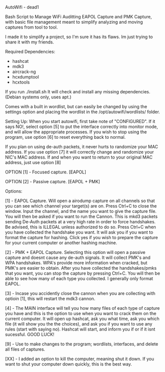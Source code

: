 AutoWifi - dead1

Bash Script to Manage WiFi Auditting
EAPOL Capture and PMK Capture, with basic
file management meant to simplify analyzing
and moving captures from tool to tool.

I made it to simplify a project, so I'm sure it has its flaws.
Im just trying to share it with my friends.

Required Dependencies: 
* hashcat
* mdk3
* aircrack-ng
* hcxdumptool
* hcxtools

If you run ./install.sh
It will check and install any missing dependencies.
(Debian systems only, uses apt.)

Comes with a built in wordlist, but can easily be changed
by using the settings option and placing the wordlist in
the /opt/autowifi/wordlists/ folder.

Setting Up:
When you start autowifi, first take note of "CONFIGURED". If
it says NO!, select option [5] to put the interface correctly
into monitor mode, and will allow the appropriate processes. If
you wish to stop using the program, use option [6] to reset
everything back to normal. 

If you plan on using de-auth packets, it never hurts to randomize your 
MAC address. If you use option [7] it will correctly change and 
randomize your NIC's MAC address. If and when you want to return to 
your original MAC address, just use option [8]

OPTION [1] - Focused capture. [EAPOL]

OPTION [2] - Passive capture. [EAPOL + PMK]

Options:

[1] - EAPOL Capture. Will open a airodump capture on all channels
   so that you can see which channel your target(s) are on. Press 
   Ctrl+C to close the window. Input the channel, and the name you
   want to give the capture file. You will then be asked if you want 
   to run the Cannon. This is mkd3 packets sending De-Auth packets at
   a very high rate in order to force handshakes. Be advised, this is 
   ILLEGAL unless authorized to do so. Press Ctrl+C when you have collected
   the handshake you want. It will ask you if you want to format the capture
   for hashing. Click yes if you wish to prepare the capture for your current
   computer or another hashing machine.

 [2] - PMK + EAPOL Capture. Selecting this option will open a passive capture
   and doesnt cause any de-auth signals. It will collect PMK's and WPA handshakes.
   WPA's provide more information when cracked, but PMK's are easier to obtain. After
   you have collected the handshakes/pmks that you want, you can stop the capture
   by pressing Ctrl+C. You will then be able to see how many of each type you collected.
   I generally only format EAPOL.

 [3] - Incase you accidently close the cannon when you are collecting with optioin [1],
   this will restart the mdk3 cannon.

 [4] - The MAIN interface will tell you how many files of each type of capture you have
   and this is the option to use when you want to crack them on the current computer. It
   will open up hashcat, ask you what time, ask you which file (it will show you the
   the choices), and ask you if you want to use any rules (start with saying no).
   Hashcat will start, and inform you if or if it isnt sucessful. GOOD LUCK!
   
 [9] - Use to make changes to the program; wordlists, interfaces, and delete all 
   files of captures.

 [XX] - I added an option to kill the computer, meaning shut it down. If you
   want to shut your computer down quickly, this is the best way.
